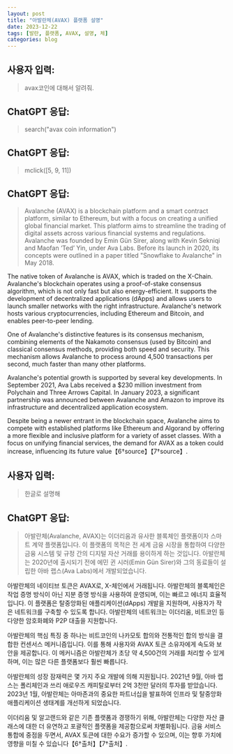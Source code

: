 ```yaml
---
layout: post
title: "아발란체(AVAX) 플랫폼 설명"
date: 2023-12-22
tags: [발란, 플랫폼, AVAX, 설명, 체]
categories: blog
---
```


## 사용자 입력:
> avax코인에 대해서 알려줘.

## ChatGPT 응답:
> search("avax coin information")

## ChatGPT 응답:
> mclick([5, 9, 11])

## ChatGPT 응답:
> Avalanche (AVAX) is a blockchain platform and a smart contract platform, similar to Ethereum, but with a focus on creating a unified global financial market. This platform aims to streamline the trading of digital assets across various financial systems and regulations. Avalanche was founded by Emin Gün Sirer, along with Kevin Sekniqi and Maofan ‘Ted’ Yin, under Ava Labs. Before its launch in 2020, its concepts were outlined in a paper titled "Snowflake to Avalanche" in May 2018.

The native token of Avalanche is AVAX, which is traded on the X-Chain. Avalanche's blockchain operates using a proof-of-stake consensus algorithm, which is not only fast but also energy-efficient. It supports the development of decentralized applications (dApps) and allows users to launch smaller networks with the right infrastructure. Avalanche's network hosts various cryptocurrencies, including Ethereum and Bitcoin, and enables peer-to-peer lending.

One of Avalanche's distinctive features is its consensus mechanism, combining elements of the Nakamoto consensus (used by Bitcoin) and classical consensus methods, providing both speed and security. This mechanism allows Avalanche to process around 4,500 transactions per second, much faster than many other platforms.

Avalanche's potential growth is supported by several key developments. In September 2021, Ava Labs received a $230 million investment from Polychain and Three Arrows Capital. In January 2023, a significant partnership was announced between Avalanche and Amazon to improve its infrastructure and decentralized application ecosystem.

Despite being a newer entrant in the blockchain space, Avalanche aims to compete with established platforms like Ethereum and Algorand by offering a more flexible and inclusive platform for a variety of asset classes. With a focus on unifying financial services, the demand for AVAX as a token could increase, influencing its future value【6†source】【7†source】.

## 사용자 입력:
> 한글로 설명해

## ChatGPT 응답:
> 아발란체(Avalanche, AVAX)는 이더리움과 유사한 블록체인 플랫폼이자 스마트 계약 플랫폼입니다. 이 플랫폼의 목적은 전 세계 금융 시장을 통합하여 다양한 금융 시스템 및 규정 간의 디지털 자산 거래를 용이하게 하는 것입니다. 아발란체는 2020년에 출시되기 전에 에민 귄 시러(Emin Gün Sirer)와 그의 동료들이 설립한 아바 랩스(Ava Labs)에서 개발되었습니다.

아발란체의 네이티브 토큰은 AVAX로, X-체인에서 거래됩니다. 아발란체의 블록체인은 작업 증명 방식이 아닌 지분 증명 방식을 사용하여 운영되며, 이는 빠르고 에너지 효율적입니다. 이 플랫폼은 탈중앙화된 애플리케이션(dApps) 개발을 지원하며, 사용자가 작은 네트워크를 구축할 수 있도록 합니다. 아발란체의 네트워크는 이더리움, 비트코인 등 다양한 암호화폐와 P2P 대출을 지원합니다.

아발란체의 핵심 특징 중 하나는 비트코인의 나카모토 합의와 전통적인 합의 방식을 결합한 컨센서스 메커니즘입니다. 이를 통해 사용자와 AVAX 토큰 소유자에게 속도와 보안을 제공합니다. 이 메커니즘은 아발란체가 초당 약 4,500건의 거래를 처리할 수 있게 하며, 이는 많은 다른 플랫폼보다 훨씬 빠릅니다.

아발란체의 성장 잠재력은 몇 가지 주요 개발에 의해 지원됩니다. 2021년 9월, 아바 랩스는 폴리체인과 쓰리 애로우즈 캐피탈로부터 2억 3천만 달러의 투자를 받았습니다. 2023년 1월, 아발란체는 아마존과의 중요한 파트너십을 발표하여 인프라 및 탈중앙화 애플리케이션 생태계를 개선하게 되었습니다.

이더리움 및 알고랜드와 같은 기존 플랫폼과 경쟁하기 위해, 아발란체는 다양한 자산 클래스에 대한 더 유연하고 포괄적인 플랫폼을 제공함으로써 차별화됩니다. 금융 서비스 통합에 중점을 두면서, AVAX 토큰에 대한 수요가 증가할 수 있으며, 이는 향후 가치에 영향을 미칠 수 있습니다【6†출처】【7†출처】.

